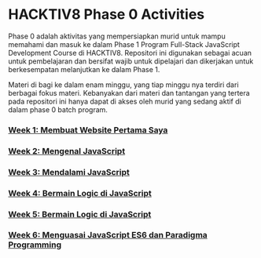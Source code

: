# HACKTIV8 Phase 0 Activities

Phase 0 adalah aktivitas yang mempersiapkan murid untuk mampu memahami dan masuk ke dalam Phase 1 Program
Full-Stack JavaScript Development Course di HACKTIV8. Repositori ini digunakan sebagai acuan untuk pembelajaran dan bersifat wajib untuk dipelajari dan dikerjakan untuk berkesempatan melanjutkan ke dalam Phase 1.

Materi di bagi ke dalam enam minggu, yang tiap minggu nya terdiri dari berbagai fokus materi. Kebanyakan dari
materi dan tantangan yang tertera pada repositori ini hanya dapat di akses oleh murid yang sedang aktif di dalam phase 0 batch program.

### [Week 1: Membuat Website Pertama Saya](https://github.com/edirates/exercises/tree/master/Phase-0/Week-1/README.md)
### [Week 2: Mengenal JavaScript](https://github.com/edirates/exercises/tree/master/Phase-0/Week-2/README.md)
### [Week 3: Mendalami JavaScript](https://github.com/edirates/exercises/tree/master/Phase-0/Week-3/README.md)
### [Week 4: Bermain Logic di JavaScript](https://github.com/edirates/exercises/tree/master/Phase-0/Week-4/README.md)
### [Week 5: Bermain Logic di JavaScript](https://github.com/edirates/exercises/tree/master/Phase-0/Week-5/README.md)
### [Week 6: Menguasai JavaScript ES6 dan Paradigma Programming](https://github.com/edirates/exercises/tree/master/Phase-0/Week-6/README.md)